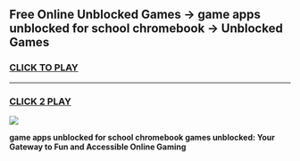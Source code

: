 
## Free Online Unblocked Games → game apps unblocked for school chromebook → Unblocked Games
<h3>
<a href="https://premium.freeplayer.one?title=game_apps_unblocked_for_school_chromebook&ref=21F">CLICK TO PLAY</a></h3>
<hr>

<h3>
<a href="https://premium.freeplayer.one?title=game_apps_unblocked_for_school_chromebook&ref=21F">CLICK 2 PLAY</a>
  
</h3>

<a href="https://premium.freeplayer.one?title=game_apps_unblocked_for_school_chromebook&ref=21F/"><img src="https://clearcache.store/games.png"></a>


**game apps unblocked for school chromebook games unblocked: Your Gateway to Fun and Accessible Online Gaming**
